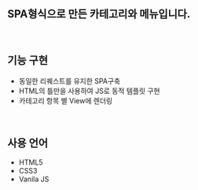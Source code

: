 ## SPA형식으로 만든 카테고리와 메뉴입니다.

<br>

## 기능 구현

- 동일한 리퀘스트를 유지한 SPA구축
- HTML의 틀만을 사용하여 JS로 동적 템플릿 구현
- 카테고리 항목 별 View에 렌더링

<br>

## 사용 언어

- HTML5
- CSS3
- Vanila JS
